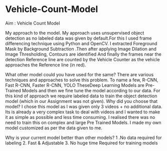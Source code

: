 # Vehicle-Count-Model

Aim : Vehicle Count Model

My approach to the model.
My approach uses unsupervised object detection as no labeled data was given by default.For this I  used frame differencing technique using Python and OpenCV.
I extracted Foreground Mask by Background Subtraction .Then after applying Image Dilation and Image Thresholding,  Contours are identified 
And finally the frames near the detection Reference line are counted by the Vehicle Counter as the vehicle approaches the Reference line (in red).

What other model could you have used for the same?
There are various techniques and approaches to solve this problem.  To name a few,
 R-CNN, Fast R-CNN, Faster R-CNN, YOLO
TheseDeep Learning Models  are Pre- Trained Models and then we fine tune the model according to our data. For this kind of approach we require labeled data to train the object detection model (which in our Assignment was not given).
Why did you choose that model?
I chose this model as I was given only 3 videos + no additional data. Its is already a very complex task to deal with videos and I wanted to make it as simple as possible and less time consuming. I realised there was no need to train this on complex and large Pre Trained Models. I made my own model customized as per the data given to me.

 Why is your current model better than other models?
1 .No data required for labeling 
2. Fast & Adjustable 
3. No huge time Required for training models
